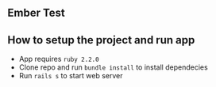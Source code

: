 Ember Test
----------

## How to setup the project and run app

* App requires `ruby 2.2.0`
* Clone repo and run `bundle install` to install dependecies
* Run `rails s` to start web server
